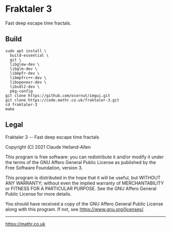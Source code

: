 # Fraktaler 3

Fast deep escape time fractals.

## Build

```
sudo apt install \
  build-essential \
  git \
  libglew-dev \
  libglm-dev \
  libmpfr-dev \
  libmpfrc++-dev \
  libopenexr-dev \
  libsdl2-dev \
  pkg-config
git clone https://github.com/ocornut/imgui.git
git clone https://code.mathr.co.uk/fraktaler-3.git
cd fraktaler-3
make
```

## Legal

Fraktaler 3 -- Fast deep escape time fractals

Copyright (C) 2021  Claude Heiland-Allen

This program is free software: you can redistribute it and/or modify
it under the terms of the GNU Affero General Public License as
published by the Free Software Foundation, version 3.

This program is distributed in the hope that it will be useful,
but WITHOUT ANY WARRANTY; without even the implied warranty of
MERCHANTABILITY or FITNESS FOR A PARTICULAR PURPOSE.  See the
GNU Affero General Public License for more details.

You should have received a copy of the GNU Affero General Public License
along with this program.  If not, see <https://www.gnu.org/licenses/>.

---
<https://mathr.co.uk>
